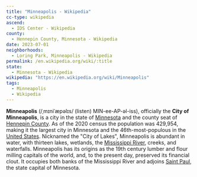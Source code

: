 ```yaml
---
title: "Minneapolis - Wikipedia"
cc-type: wikipedia
ascend:
  - IDS Center - Wikipedia
county:
  - Hennepin County, Minnesota - Wikipedia
date: 2023-07-01
neighborhoods:
  - Loring Park, Minneapolis - Wikipedia
permalink: /en.wikipedia.org/wiki/:title
state:
  - Minnesota - Wikipedia
wikipedia: "https://en.wikipedia.org/wiki/Minneapolis"
tags:
  - Minneapolis
  - Wikipedia
---
```

**Minneapolis** (/ˌmɪniˈæpəlɪs/ (listen) MIN-ee-AP-əl-iss), officially the **City of Minneapolis**, is a city in the state of [Minnesota](/en.wikipedia.org/wiki/Minnesota) and the county seat of [Hennepin County](/en.wikipedia.org/wiki/Hennepin_County,_Minnesota). As of the 2020 census the population was 429,954, making it the largest city in Minnesota and the 46th-most-populous in the [United States](/en.wikipedia.org/wiki/United_States). Nicknamed the "City of Lakes", Minneapolis is abundant in water, with thirteen lakes, wetlands, the [Mississippi River](/en.wikipedia.org/wiki/Mississippi_River), creeks, and waterfalls. Minneapolis has its origins as the 19th century lumber and flour milling capitals of the world, and, to the present day, preserved its financial clout. It occupies both banks of the Mississippi River and adjoins [Saint Paul](/en.wikipedia.org/wiki/Saint_Paul,_Minnesota), the state capital of Minnesota.